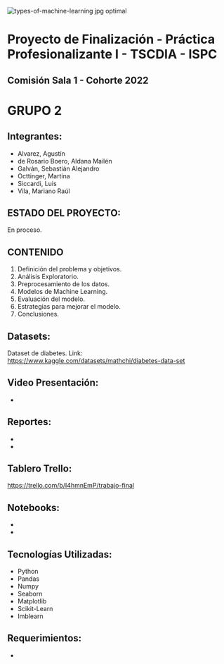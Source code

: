 ![types-of-machine-learning jpg optimal](https://github.com/agustin29a/Grupo2_PP1/assets/106885815/41bea8d4-5845-4397-9d97-8c8e2d69399c)

# Proyecto de Finalización - Práctica Profesionalizante I - TSCDIA - ISPC

## Comisión Sala 1 - Cohorte 2022

# GRUPO 2

## Integrantes:
* Alvarez, Agustín
* de Rosario Boero, Aldana Mailén
* Galván, Sebastián Alejandro
* Octtinger, Martina
* Siccardi, Luis
* Vila, Mariano Raúl

## ESTADO DEL PROYECTO: 
En proceso.

## CONTENIDO
1. Definición del problema y objetivos.
2. Análisis Exploratorio.
3. Preprocesamiento de los datos.
4. Modelos de Machine Learning.
5. Evaluación del modelo.
6. Estrategias para mejorar el modelo.
7. Conclusiones.

## Datasets:
Dataset de diabetes. Link: https://www.kaggle.com/datasets/mathchi/diabetes-data-set

## Video Presentación:
* 

## Reportes:
* 
* 

## Tablero Trello:
https://trello.com/b/I4hmnEmP/trabajo-final

## Notebooks:
* 
* 

## Tecnologías Utilizadas:
* Python
* Pandas
* Numpy
* Seaborn
* Matplotlib
* Scikit-Learn
* Imblearn

## Requerimientos:
* 
